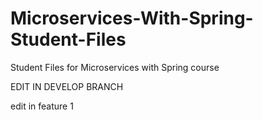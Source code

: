 # Microservices-With-Spring-Student-Files
Student Files for Microservices with Spring course

EDIT IN DEVELOP BRANCH

edit in feature 1
